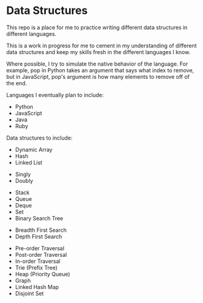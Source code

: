 Data Structures
===============

This repo is a place for me to practice writing different data structures in different languages. 

This is a work in progress for me to cement in my understanding of different data structures and keep
my skills fresh in the different languages I know. 

Where possible, I try to simulate the native behavior of the language. 
For example, pop in Python takes an argument that says what index to remove, but in JavaScript,
pop's argument is how many elements to remove off of the end. 

Languages I eventually plan to include: 
* Python
* JavaScript
* Java
* Ruby

Data structures to include: 
* Dynamic Array
* Hash
* Linked List
 - Singly
 - Doubly
* Stack
* Queue
* Deque
* Set
* Binary Search Tree
 - Breadth First Search
 - Depth First Search
  * Pre-order Traversal
  * Post-order Traversal
  * In-order Traversal
* Trie (Prefix Tree)
* Heap (Priority Queue)
* Graph
* Linked Hash Map
* Disjoint Set